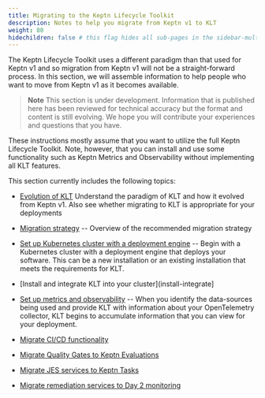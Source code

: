 ```yaml
---
title: Migrating to the Keptn Lifecycle Toolkit
description: Notes to help you migrate from Keptn v1 to KLT
weight: 80
hidechildren: false # this flag hides all sub-pages in the sidebar-multicard.html
---
```


The Keptn Lifecycle Toolkit uses a different paradigm
than that used for Keptn v1
and so migration from Keptn v1 will not be a straight-forward process.
In this section, we will assemble information to help people
who want to move from Keptn v1 as it becomes available.

> **Note**
This section is under development.
Information that is published here has been reviewed for technical accuracy
but the format and content is still evolving.
We hope you will contribute your experiences
and questions that you have.

These instructions mostly assume that you want to utilize
the full Keptn Lifecycle Toolkit.
Note, however, that you can install and use some functionality
such as Keptn Metrics and Observability
without implementing all KLT features.

This section currently includes the following topics:

* [Evolution of KLT](evolution-klt)
  Understand the paradigm of KLT and how it evolved from Keptn v1.
  Also see whether migrating to KLT is appropriate for your deployments

* [Migration strategy](strategy) --
  Overview of the recommended migration strategy

* [Set up Kubernetes cluster with a deployment engine](setup) --
  Begin with a Kubernetes cluster with a deployment engine
  that deploys your software.
  This can be a new installation or an existing installation
  that meets the requirements for KLT.

* [Install and integrate KLT into your cluster](install-integrate]

* [Set up metrics and observability](metrics-observe) --
  When you identify the data-sources being used
  and provide KLT with information about your OpenTelemetry collector,
  KLT begins to accumulate information that you can view
  for your deployment.

* [Migrate CI/CD functionality](cicd)

* [Migrate Quality Gates to Keptn Evaluations](evaluations)

* [Migrate JES services to Keptn Tasks](jes)

* [Migrate remediation services to Day 2 monitoring](day2)
